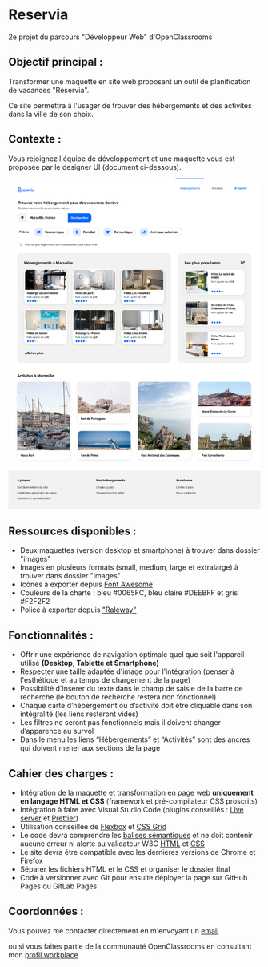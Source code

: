 # Reservia

2e projet du parcours "Développeur Web" d'OpenClassrooms

## Objectif principal : 

Transformer une maquette en site web proposant un outil de planification de vacances "Reservia".

Ce site permettra à l'usager de trouver des hébergements et des activités dans la ville de son choix.

## Contexte : 

Vous rejoignez l'équipe de développement et une maquette vous est proposée par le designer UI 
(document ci-dessous).

![maquette desktop reservia](images/maquettes/Desktop_1.png)

## Ressources disponibles :

- Deux maquettes (version desktop et smartphone) à trouver dans dossier "images"
- Images en plusieurs formats (small, medium, large et extralarge) à trouver dans dossier "images"
- Icônes à exporter depuis [Font Awesome](https://fontawesome.com/)
- Couleurs de la charte : bleu #0065FC, bleu claire #DEEBFF et gris #F2F2F2
- Police à exporter depuis ["Raleway"](https://fonts.google.com/specimen/Raleway)

## Fonctionnalités : 

- Offrir une expérience de navigation optimale quel que soit l'appareil utilisé **(Desktop, Tablette et Smartphone)**
- Respecter une taille adaptée d'image pour l'intégration (penser à l'esthétique et au temps de chargement de la page)
- Possibilité d'insérer du texte dans le champ de saisie de la barre de recherche (le bouton de recherche restera non fonctionnel) 
- Chaque carte d’hébergement ou d’activité doit être cliquable dans son intégralité (les liens resteront vides)
- Les filtres ne seront pas fonctionnels mais il doivent changer d’apparence au survol
- Dans le menu les liens “Hébergements” et “Activités” sont des ancres qui doivent mener aux sections de la page

## Cahier des charges : 

- Intégration de la maquette et transformation en page web **uniquement en langage HTML et CSS** (framework et pré-compilateur CSS proscrits)
- Intégration à faire avec Visual Studio Code (plugins conseillés : [Live server](https://marketplace.visualstudio.com/items?itemName=ritwickdey.LiveServer) et [Prettier](https://marketplace.visualstudio.com/items?itemName=esbenp.prettier-vscode))
- Utilisation conseillée de [Flexbox](https://www.w3schools.com/css/css3_flexbox.asp) et [CSS Grid](https://www.w3schools.com/css/css_grid.asp) 
- Le code devra comprendre les [balises sémantiques](https://ronan-hello.fr/series/html/balises-semantiques-html) et ne doit contenir aucune erreur ni alerte au validateur W3C [HTML](https://validator.w3.org/) et [CSS](https://jigsaw.w3.org/css-validator/)
- Le site devra être compatible avec les dernières versions de Chrome et Firefox
- Séparer les fichiers HTML et le CSS et organiser le dossier final
- Code à versionner avec Git pour ensuite déployer la page sur GitHub Pages ou GitLab Pages

## Coordonnées :

Vous pouvez me contacter directement en m'envoyant un [email](mailto:loup.aubour@gmail.com)

ou si vous faites partie de la communauté OpenClassrooms en consultant mon [profil workplace](https://openclassrooms.workplace.com/profile.php?id=100064072264487)
